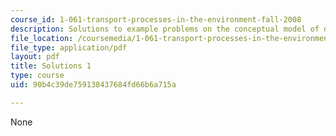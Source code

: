```yaml
---
course_id: 1-061-transport-processes-in-the-environment-fall-2008
description: Solutions to example problems on the conceptual model of diffusion.
file_location: /coursemedia/1-061-transport-processes-in-the-environment-fall-2008/90b4c39de759138437684fd66b6a715a_solutions1.pdf
file_type: application/pdf
layout: pdf
title: Solutions 1
type: course
uid: 90b4c39de759138437684fd66b6a715a

---
```

None